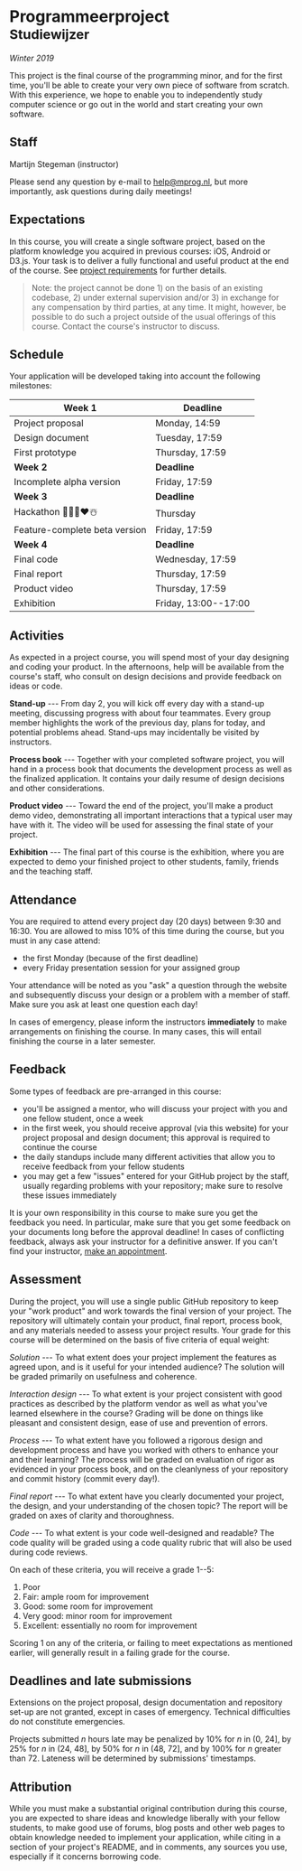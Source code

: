 # Programmeerproject<br><small>Studiewijzer</small>

*Winter 2019*

This project is the final course of the programming minor, and for the first time, you'll be able to create your very own piece of software from scratch. With this experience, we hope to enable you to independently study computer science or go out in the world and start creating your own software.


## Staff

Martijn Stegeman (instructor)

Please send any question by e-mail to <help@mprog.nl>, but more importantly, ask questions during daily meetings!


## Expectations

In this course, you will create a single software project, based on the platform knowledge you acquired in previous courses: iOS, Android or D3.js. Your task is to deliver a fully functional and useful product at the end of the course. See [project requirements](/reference/requirements) for further details.

> Note: the project cannot be done 1) on the basis of an existing codebase, 2) under external supervision and/or 3) in exchange for any compensation by third parties, at any time. It might, however, be possible to do such a project outside of the usual offerings of this course. Contact the course's instructor to discuss.


## Schedule

Your application will be developed taking into account the following milestones:

| Week 1                        | Deadline             |  
| ----------------------------- | -------------------- |  
| Project proposal              | Monday, 14:59        |  
| Design document               | Tuesday, 17:59       |  
| First prototype               | Thursday, 17:59      |  
| **Week 2**                    | **Deadline**         |  
| Incomplete alpha version      | Friday, 17:59        |  
| **Week 3**                    | **Deadline**         |  
| Hackathon 👾🎉💪❤️☃️             | Thursday             |  
| Feature-complete beta version | Friday, 17:59        |  
| **Week 4**                    | **Deadline**         |  
| Final code                    | Wednesday, 17:59     |  
| Final report                  | Thursday, 17:59      |  
| Product video                 | Thursday, 17:59      |  
| Exhibition                    | Friday, 13:00--17:00 |  


## Activities

As expected in a project course, you will spend most of your day designing and coding your product. In the afternoons, help will be available from the course's staff, who consult on design decisions and provide feedback on ideas or code.

**Stand-up** --- From day 2, you will kick off every day with a stand-up meeting, discussing progress with about four teammates. Every group member highlights the work of the previous day, plans for today, and potential problems ahead. Stand-ups may incidentally be visited by instructors.

**Process book** --- Together with your completed software project, you will hand in a process book that documents the development process as well as the finalized application. It contains your daily resume of design decisions and other considerations.

**Product video** --- Toward the end of the project, you'll make a product demo video, demonstrating all important interactions that a typical user may have with it. The video will be used for assessing the final state of your project.

**Exhibition** --- The final part of this course is the exhibition, where you are expected to demo your finished project to other students, family, friends and the teaching staff.


## Attendance

You are required to attend every project day (20 days) between 9:30 and 16:30. You are allowed to miss 10% of this time during the course, but you must in any case attend:

- the first Monday (because of the first deadline)
- every Friday presentation session for your assigned group

Your attendance will be noted as you "ask" a question through the website and subsequently discuss your design or a problem with a member of staff. Make sure you ask at least one question each day!

In cases of emergency, please inform the instructors **immediately** to make arrangements on finishing the course. In many cases, this will entail finishing the course in a later semester.


## Feedback

Some types of feedback are pre-arranged in this course:

- you'll be assigned a mentor, who will discuss your project with you and one fellow student, once a week
- in the first week, you should receive approval (via this website) for your project proposal and design document; this approval is required to continue the course
- the daily standups include many different activities that allow you to receive feedback from your fellow students
- you may get a few "issues" entered for your GitHub project by the staff, usually regarding problems with your repository; make sure to resolve these issues immediately

It is your own responsibility in this course to make sure you get the feedback you need. In particular, make sure that you get some feedback on your documents long before the approval deadline! In cases of conflicting feedback, always ask your instructor for a definitive answer. If you can't find your instructor, [make an appointment](https://calendly.com/stgm/project).


## Assessment

During the project, you will use a single public GitHub repository to keep your "work product" and work towards the final version of your project. The repository will ultimately contain your product, final report, process book, and any materials needed to assess your project results. Your grade for this course will be determined on the basis of five criteria of equal weight:

*Solution* --- To what extent does your project implement the features as agreed upon, and is it useful for your intended audience? The solution will be graded primarily on usefulness and coherence.

*Interaction design* --- To what extent is your project consistent with good practices as described by the platform vendor as well as what you've learned elsewhere in the course? Grading will be done on things like pleasant and consistent design, ease of use and prevention of errors.

*Process* --- To what extent have you followed a rigorous design and development process and have you worked with others to enhance your and their learning? The process will be graded on evaluation of rigor as evidenced in your process book, and on the cleanlyness of your repository and commit history (commit every day!).

*Final report* --- To what extent have you clearly documented your project, the design, and your understanding of the chosen topic? The report will be graded on axes of clarity and thoroughness.

*Code* --- To what extent is your code well-designed and readable? The code quality will be graded using a code quality rubric that will also be used during code reviews.

On each of these criteria, you will receive a grade 1--5:

1. Poor
2. Fair: ample room for improvement
3. Good: some room for improvement
4. Very good: minor room for improvement
5. Excellent: essentially no room for improvement

Scoring 1 on any of the criteria, or failing to meet expectations as mentioned earlier, will generally result in a failing grade for the course.


## Deadlines and late submissions

Extensions on the project proposal, design documentation and repository set-up are not granted, except in cases of emergency. Technical difficulties do not constitute emergencies.

Projects submitted *n* hours late may be penalized by 10% for *n* in (0, 24], by 25% for *n* in (24, 48], by 50% for *n* in (48, 72], and by 100% for *n* greater than 72. Lateness will be determined by submissions' timestamps.


## Attribution

While you must make a substantial original contribution during this course, you are expected to share ideas and knowledge liberally with your fellow students, to make good use of forums, blog posts and other web pages to obtain knowledge needed to implement your application, while citing in a section of your project's README, and in comments, any sources you use, especially if it concerns borrowing code.
